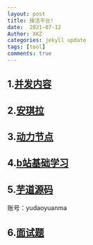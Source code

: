 ```yaml
---
layout: post
title: 接活平台!
date:  2021-07-12
Author: XKZ
categories: jekyll update
tags: [tool]
comments: true
---
```

## 1.[并发内容](https://github.com/CL0610/Java-concurrency "并发内容")
## 2.[安琪拉](https://blog.csdn.net/zhengwangzw/category_9827338.html "安琪拉")
## 3.[动力节点](http://www.bjpowernode.com/tutorial_baseinterviewquestions/242.html "动力节点")
## 4.[b站基础学习](https://www.bilibili.com/read/cv3560825 "b站基础学习")
## 5.[芋道源码](http://svip.iocoder.cn/index/ "芋道源码")
账号：yudaoyuanma
## 6.[面试题](https://github.com/JavaInterviewHub/JavaInterview.git "面试题")
